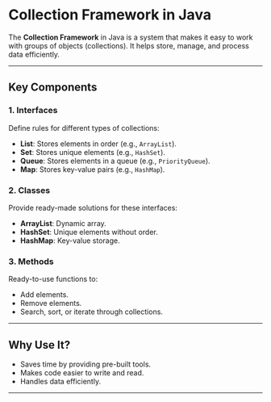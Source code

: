 <h1>Collection Framework in Java</h1>

The **Collection Framework** in Java is a system that makes it easy to work with groups of objects (collections). It helps store, manage, and process data efficiently.

---

## Key Components

### **1. Interfaces**
Define rules for different types of collections:

- **List**: Stores elements in order (e.g., `ArrayList`).
- **Set**: Stores unique elements (e.g., `HashSet`).
- **Queue**: Stores elements in a queue (e.g., `PriorityQueue`).
- **Map**: Stores key-value pairs (e.g., `HashMap`).

### **2. Classes**
Provide ready-made solutions for these interfaces:

- **ArrayList**: Dynamic array.
- **HashSet**: Unique elements without order.
- **HashMap**: Key-value storage.

### **3. Methods**
Ready-to-use functions to:

- Add elements.
- Remove elements.
- Search, sort, or iterate through collections.

---

## Why Use It?

- Saves time by providing pre-built tools.
- Makes code easier to write and read.
- Handles data efficiently.

---
